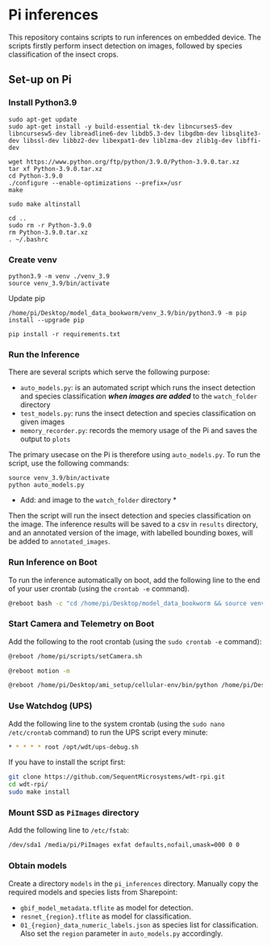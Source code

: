 # Pi inferences

This repository contains scripts to run inferences on embedded device. The scripts firstly perform insect detection on images, followed by species classification of the insect crops.


## Set-up on Pi

### Install Python3.9

```
sudo apt-get update
sudo apt-get install -y build-essential tk-dev libncurses5-dev libncursesw5-dev libreadline6-dev libdb5.3-dev libgdbm-dev libsqlite3-dev libssl-dev libbz2-dev libexpat1-dev liblzma-dev zlib1g-dev libffi-dev
````

```
wget https://www.python.org/ftp/python/3.9.0/Python-3.9.0.tar.xz
tar xf Python-3.9.0.tar.xz
cd Python-3.9.0
./configure --enable-optimizations --prefix=/usr
make
```

```
sudo make altinstall
```

```
cd ..
sudo rm -r Python-3.9.0
rm Python-3.9.0.tar.xz
. ~/.bashrc
```

### Create venv

```
python3.9 -m venv ./venv_3.9
source venv_3.9/bin/activate
```

Update pip

```
/home/pi/Desktop/model_data_bookworm/venv_3.9/bin/python3.9 -m pip install --upgrade pip
```

```
pip install -r requirements.txt
```

### Run the Inference

There are several scripts which serve the following purpose:
- `auto_models.py`: is an automated script which runs the insect detection and species classification _**when images are added**_ to the `watch_folder` directory
- `test_models.py`: runs the insect detection and species classification on given images
- `memory_recorder.py`: records the memory usage of the Pi and saves the output to `plots`


The primary usecase on the Pi is therefore using `auto_models.py`. To run the script, use the following commands:

```
source venv_3.9/bin/activate
python auto_models.py
```

* Add: and image to the `watch_folder` directory *

Then the script will run the insect detection and species classification on the image. The inference results will be saved to a csv in `results` directory, and an annotated version of the image, with labelled bounding boxes, will be added to `annotated_images`.

### Run Inference on Boot

To run the inference automatically on boot, add the following line to the end of your user crontab (using the `crontab -e` command).

```bash
@reboot bash -c "cd /home/pi/Desktop/model_data_bookworm && source venv_3.9/bin/activate && python auto_models.py"
```

### Start Camera and Telemetry on Boot

Add the following to the root crontab (using the `sudo crontab -e` command):

```bash
@reboot /home/pi/scripts/setCamera.sh

@reboot motion -m

@reboot /home/pi/Desktop/ami_setup/cellular-env/bin/python /home/pi/Desktop/ami_setup/ami-trap-raspi-cellular.py
```

### Use Watchdog (UPS)

Add the following line to the system crontab (using the `sudo nano /etc/crontab` command) to run the UPS script every minute:

```bash
* * * * * root /opt/wdt/ups-debug.sh 
```

If you have to install the script first:
```bash
git clone https://github.com/SequentMicrosystems/wdt-rpi.git
cd wdt-rpi/
sudo make install
```

### Mount SSD as `PiImages` directory

Add the following line to `/etc/fstab`:

```bash
/dev/sda1 /media/pi/PiImages exfat defaults,nofail,umask=000 0 0
```
### Obtain models

Create a directory `models` in the `pi_inferences` directory.
Manually copy the required models and species lists from Sharepoint:
* `gbif_model_metadata.tflite` as model for detection.
* `resnet_{region}.tflite` as model for classification.
* `01_{region}_data_numeric_labels.json` as species list for classification.
Also set the `region` parameter in `auto_models.py` accordingly.
